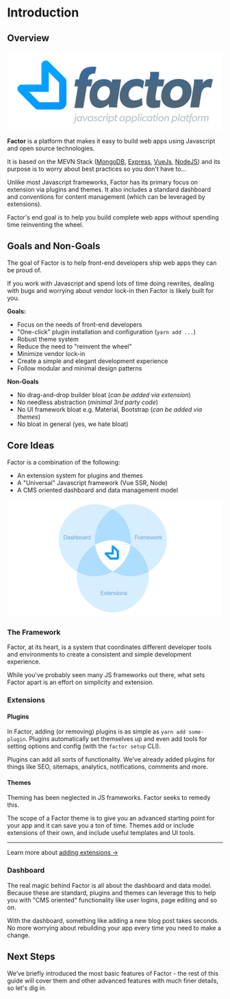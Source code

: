 # Introduction

## Overview

![](./img/factor-logo-2.svg)

**Factor** is a platform that makes it easy to build web apps using Javascript and open source technologies.

It is based on the MEVN Stack ([MongoDB](https://github.com/mongodb/mongo), [Express](https://expressjs.com), [VueJs](https://vuejs.org), [NodeJS](https://nodejs.org/en/)) and its purpose is to worry about best practices so you don't have to...

Unlike most Javascript frameworks, Factor has its primary focus on extension via plugins and themes. It also includes a standard dashboard and conventions for content management (which can be leveraged by extensions).

Factor's end goal is to help you build complete web apps without spending time reinventing the wheel.

## Goals and Non-Goals

The goal of Factor is to help front-end developers ship web apps they can be proud of.

If you work with Javascript and spend lots of time doing rewrites, dealing with bugs and worrying about vendor lock-in then Factor is likely built for you.

**Goals:**

- Focus on the needs of front-end developers
- "One-click" plugin installation and configuration (`yarn add ...`)
- Robust theme system
- Reduce the need to "reinvent the wheel"
- Minimize vendor lock-in
- Create a simple and elegant development experience
- Follow modular and minimal design patterns

**Non-Goals**

- No drag-and-drop builder bloat (_can be added via extension_)
- No needless abstraction (_minimal 3rd party code_)
- No UI framework bloat e.g. Material, Bootstrap (_can be added via themes_)
- No bloat in general (yes, we hate bloat)

## Core Ideas

Factor is a combination of the following:

- An extension system for plugins and themes
- A "Universal" Javascript framework (Vue SSR, Node)
- A CMS oriented dashboard and data management model

![Factor Diagram](./img/factor-venn-diagram.svg)

### The Framework

Factor, at its heart, is a system that coordinates different developer tools and environments to create a consistent and simple development experience.

While you've probably seen many JS frameworks out there, what sets Factor apart is an effort on simplicity and extension.

### Extensions

#### Plugins

In Factor, adding (or removing) plugins is as simple as `yarn add some-plugin`. Plugins automatically set themselves up and even add tools for setting options and config (with the `factor setup` CLI).

Plugins can add all sorts of functionality. We've already added plugins for things like SEO, sitemaps, analytics, notifications, comments and more.

#### Themes

Theming has been neglected in JS frameworks. Factor seeks to remedy this.

The scope of a Factor theme is to give you an advanced starting point for your app and it can save you a ton of time. Themes add or include extensions of their own, and include useful templates and UI tools.

<hr>

Learn more about [adding extensions &rarr;](./extension-basics)

### Dashboard

The real magic behind Factor is all about the dashboard and data model. Because these are standard, plugins and themes can leverage this to help you with "CMS oriented" functionality like user logins, page editing and so on.

With the dashboard, something like adding a new blog post takes seconds. No more worrying about rebuilding your app every time you need to make a change.

## Next Steps

We’ve briefly introduced the most basic features of Factor - the rest of this guide will cover them and other advanced features with much finer details, so let's dig in.
